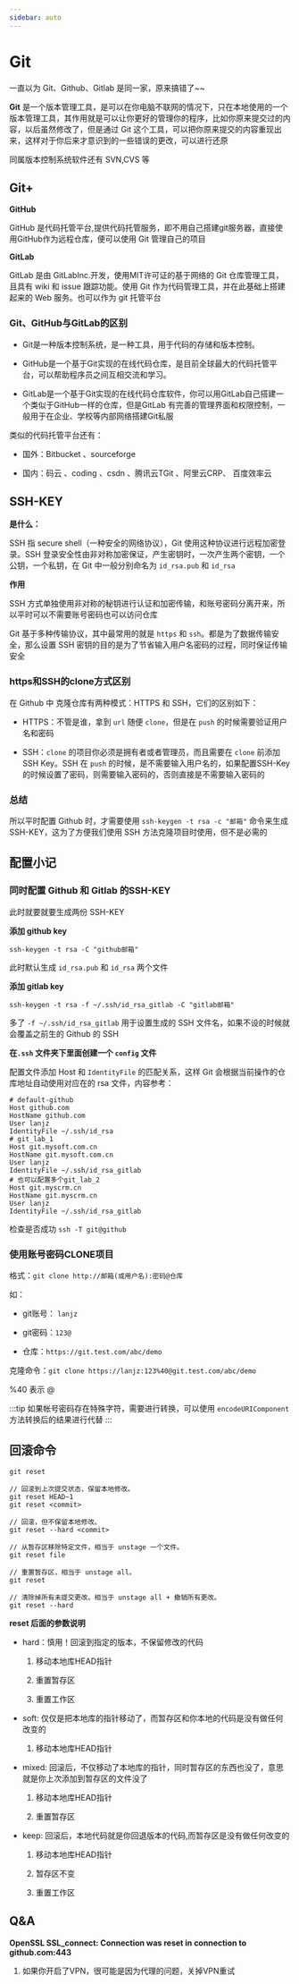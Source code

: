```yaml
---
sidebar: auto
---
```


# Git

一直以为 Git、Github、Gitlab 是同一家，原来搞错了~~

**Git** 是一个版本管理工具，是可以在你电脑不联网的情况下，只在本地使用的一个版本管理工具，其作用就是可以让你更好的管理你的程序，比如你原来提交过的内容，以后虽然修改了，但是通过 Git 这个工具，可以把你原来提交的内容重现出来，这样对于你后来才意识到的一些错误的更改，可以进行还原

同属版本控制系统软件还有 SVN,CVS 等

## Git+

**GitHub**

GitHub 是代码托管平台,提供代码托管服务，即不用自己搭建git服务器，直接使用GitHub作为远程仓库，便可以使用 Git 管理自己的项目

**GitLab**

GitLab 是由 GitLabInc.开发，使用MIT许可证的基于网络的 Git 仓库管理工具，且具有 wiki 和 issue 跟踪功能。使用 Git 作为代码管理工具，并在此基础上搭建起来的 Web 服务。也可以作为 git 托管平台

### Git、GitHub与GitLab的区别

- Git是一种版本控制系统，是一种工具，用于代码的存储和版本控制。

- GitHub是一个基于Git实现的在线代码仓库，是目前全球最大的代码托管平台，可以帮助程序员之间互相交流和学习。

- GitLab是一个基于Git实现的在线代码仓库软件，你可以用GitLab自己搭建一个类似于GitHub一样的仓库，但是GitLab 有完善的管理界面和权限控制，一般用于在企业、学校等内部网络搭建Git私服

类似的代码托管平台还有：

- 国外：Bitbucket 、sourceforge

- 国内：码云 、coding 、csdn 、腾讯云TGit 、阿里云CRP、 百度效率云

## SSH-KEY

**是什么：**

SSH 指 secure shell（一种安全的网络协议），Git 使用这种协议进行远程加密登录。SSH 登录安全性由非对称加密保证，产生密钥时，一次产生两个密钥，一个公钥，一个私钥，在 Git 中一般分别命名为 `id_rsa.pub` 和 `id_rsa`

**作用**

SSH 方式单独使用非对称的秘钥进行认证和加密传输，和账号密码分离开来，所以平时可以不需要账号密码也可以访问仓库

Git 基于多种传输协议，其中最常用的就是 `https` 和 `ssh`。都是为了数据传输安全，那么设置 SSH 密钥的目的是为了节省输入用户名密码的过程，同时保证传输安全

### https和SSH的clone方式区别

在 Github 中 克隆仓库有两种模式：HTTPS 和 SSH，它们的区别如下：

- HTTPS：不管是谁，拿到 `url` 随便 `clone`，但是在 `push` 的时候需要验证用户名和密码

- SSH：`clone` 的项目你必须是拥有者或者管理员，而且需要在 `clone` 前添加 SSH Key。SSH 在 `push` 的时候，是不需要输入用户名的，如果配置SSH-Key的时候设置了密码，则需要输入密码的，否则直接是不需要输入密码的

### 总结 

所以平时配置 Github 时，才需要使用 `ssh-keygen -t rsa -c "邮箱"` 命令来生成 SSH-KEY，这为了方便我们使用 SSH 方法克隆项目时使用，但不是必需的

## 配置小记

### 同时配置 Github 和 Gitlab 的SSH-KEY

此时就要就要生成两份 SSH-KEY

**添加 github key**

```
ssh-keygen -t rsa -C "github邮箱"
```

此时默认生成 `id_rsa.pub` 和 `id_rsa` 两个文件

**添加 gitlab key**

```
ssh-keygen -t rsa -f ~/.ssh/id_rsa_gitlab -C "gitlab邮箱"
```

多了 `-f ~/.ssh/id_rsa_gitlab` 用于设置生成的 SSH 文件名，如果不设的时候就会覆盖之前生的 Github 的 SSH

**在`.ssh` 文件夹下里面创建一个 `config` 文件**

配置文件添加 Host 和 `IdentityFile` 的匹配关系，这样 Git 会根据当前操作的仓库地址自动使用对应在的 rsa 文件，内容参考：

```
# default-github                                                                       
Host github.com
HostName github.com
User lanjz
IdentityFile ~/.ssh/id_rsa
# git_lab_1                                                                         
Host git.mysoft.com.cn
HostName git.mysoft.com.cn
User lanjz
IdentityFile ~/.ssh/id_rsa_gitlab
# 也可以配置多个git_lab_2
Host git.myscrm.cn
HostName git.myscrm.cn
User lanjz
IdentityFile ~/.ssh/id_rsa_gitlab                               
```

检查是否成功 `ssh -T git@github`

### 使用账号密码CLONE项目

格式：`git clone http://邮箱(或用户名):密码@仓库`

如：

- git账号： `lanjz`

- git密码：`123@`

- 仓库：`https://git.test.com/abc/demo`

克隆命令：`git clone https://lanjz:123%40@git.test.com/abc/demo`

%40 表示 @

:::tip
如果帐号密码存在特殊字符，需要进行转换，可以使用 `encodeURIComponent` 方法转换后的结果进行代替
:::

## 回滚命令

`git reset`

```
// 回滚到上次提交状态，保留本地修改。
git reset HEAD~1
git reset <commit>

// 回滚，但不保留本地修改。
git reset --hard <commit>

// 从暂存区移除特定文件，相当于 unstage 一个文件。
git reset file

// 重置暂存区，相当于 unstage all。
git reset

// 清除掉所有未提交更改。相当于 unstage all + 撤销所有更改。
git reset --hard
```

**reset 后面的参数说明**

- hard：慎用！回滚到指定的版本，不保留修改的代码

  1. 移动本地库HEAD指针
  
  2. 重置暂存区
  
  3. 重置工作区

- soft: 仅仅是把本地库的指针移动了，而暂存区和你本地的代码是没有做任何改变的

   1. 移动本地库HEAD指针

- mixed: 回滚后，不仅移动了本地库的指针，同时暂存区的东西也没了，意思就是你上次添加到暂存区的文件没了

   1. 移动本地库HEAD指针
   
   2. 重置暂存区

- keep: 回滚后，本地代码就是你回退版本的代码,而暂存区是没有做任何改变的
 
   1. 移动本地库HEAD指针
  
   2. 暂存区不变
  
   3. 重置工作区
  
## Q&A

**OpenSSL SSL_connect: Connection was reset in connection to github.com:443**

1. 如果你开启了VPN，很可能是因为代理的问题，关掉VPN重试